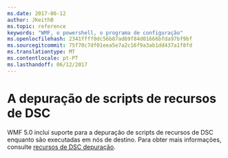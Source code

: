 ```yaml
---
ms.date: 2017-06-12
author: JKeithB
ms.topic: reference
keywords: "WMF, o powershell, o programa de configuração"
ms.openlocfilehash: 2341ffff0dc56b87ad69f84d01666bfda97bf9bf
ms.sourcegitcommit: 75f70c7df01eea5e7a2c16f9a3ab1dd437a1f8fd
ms.translationtype: MT
ms.contentlocale: pt-PT
ms.lasthandoff: 06/12/2017
---
```

# <a name="dsc-resource-script-debugging"></a>A depuração de scripts de recursos de DSC

WMF 5.0 inclui suporte para a depuração de scripts de recursos de DSC enquanto são executadas em nós de destino.
Para obter mais informações, consulte [recursos de DSC depuração](https://msdn.microsoft.com/powershell/dsc/debugresource).

